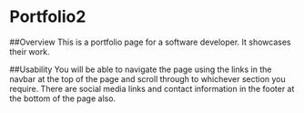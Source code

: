 # Portfolio2

##Overview
This is a portfolio page for a software developer. It showcases their work.

##Usability
You will be able to navigate the page using the links in the navbar at the top of the page and scroll through to whichever section you require. There are social media links and contact information in the footer at the bottom of the page also.

